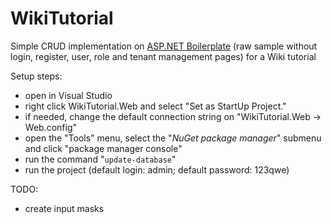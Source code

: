 # WikiTutorial
Simple CRUD implementation on [ASP.NET Boilerplate](https://aspnetboilerplate.com/) (raw sample without login, register, user, role and tenant management pages) for a Wiki tutorial

Setup steps:
- open in Visual Studio
- right click WikiTutorial.Web and select "Set as StartUp Project."
- if needed, change the default connection string on "WikiTutorial.Web -> Web.config"
- open the "Tools" menu, select the "_NuGet package manager_" submenu and click "package manager console"
- run the command "`update-database`"
- run the project (default login: admin; default password: 123qwe)

TODO: 
- create input masks
